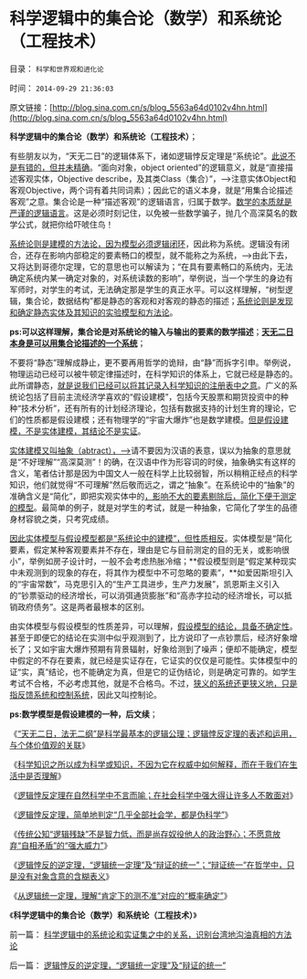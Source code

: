 # 科学逻辑中的集合论（数学）和系统论（工程技术）

目录： `科学和世界观和进化论` 

时间： `2014-09-29 21:36:03` 

原文链接：[http://blog.sina.com.cn/s/blog_5563a64d0102v4hn.html](http://blog.sina.com.cn/s/blog_5563a64d0102v4hn.html)

**科学逻辑中的集合论（数学）和系统论（工程技术）**；

有些朋友以为，“天无二日”的逻辑体系下，诸如逻辑悖反定理是“系统论”。[此说不是有错的，但并未精确](../../../2012/3/14/天无二日的科学和哲学信仰的“整体性”.md)。“面向对象，object
oriented”的逻辑意义，就是“直接描述客观实体，Objective
describe，及其类Class（集合）”，——>注意实体Object和客观Objective，两个词有着共同词素）；因此它的语义本身，就是“用集合论描述客观”之意。集合论是一种“描述客观”的逻辑语言，归属于数学。[数学的本质就是严谨的逻辑语言](../../../2012/3/12/进化论是现实，信息系统是现实的映射.md)。这是必须时刻记住，以免被一些数学骗子，抛几个高深莫名的数学公式，就把你给吓唬住鸟！

[系统论则是建模的方法论，因为模型必须逻辑闭环](../../../2012/3/12/数学－系统论和社会进化论之间的逻辑关系.md)，因此称为系统。逻辑没有闭合，还存在影响内部稳定的要素畅口的模型，就不能称之为系统，——>由此下去，又将达到哥德尔定理，它的意思也可以解读为；“在具有要素畅口的系统内，无法确定系统内某一确定对象的，对系统读数的影响”，举例说，当一个学生的身边有军师时，对学生的考试，无法确定那是学生的真正水平。可以这样理解，“树型逻辑，集合论，数据结构”都是静态的客观和对客观的静态的描述；[系统论则是发现和确定静态实体及其知识的实验模型和方法论](../../../2014/2/28/系统论揭示光大乌龙指揭示的产权所有人缺失.md)。

**ps:可以这样理解，集合论是对系统论的输入与输出的要素的数学描述**；**[天无二日本身是可以用集合论描述的一个系统](../../../2012/3/14/系统论,进化论和信息系统.md)**；

不要将“静态”理解成静止，更不要再用哲学的诡辩，由“静”而拆字引申。举例说，物理运动已经可以被牛顿定律描述时，在科学知识的体系上，它就已经是静态的。此所谓静态，[就是说我们已经可以将其记录入科学知识的注册表中之意](../../../2012/3/15/科学是实证的注册表，数学不是必要的；.md)。广义的系统论包括了目前主流经济学喜欢的“假设建模”，包括今天股票和期货投资中的种种“技术分析”，还有所有的计划经济理论，包括有数据支持的计划生育的理论，它们的性质都是假设建模；还有物理学的“宇宙大爆炸”也是数学建模。[但是假设建模，不是实体建模，其结论不是实证](../../../2010/1/3/千万倍的荒谬能造就真理吗.md)。

[实体建模又叫抽象（abtract），——>](../../../2011/3/4/对象抽象，要素替代和偷换概念.md)请不要因为汉语的表意，误以为抽象的意思就是“不好理解”“高深莫测”！的确，在汉语中作为形容词的时侯，抽象确实有这样的含义，笔者估计那是因为中国文人一般在科学上比较弱智，所以稍稍正经点的科学知识，他们就觉得“不可理解”然后敬而远之，谓之“抽象”。在系统论中的“抽象”的准确含义是“简化”，即把实观实体中的[，影响不大的要素剔除后，简化下便于测定的模型](../../../2009/4/2/要素简化，四要素原则，仿真校准.md)。最简单的例子，就是对学生的考试，就是一种抽象，它简化了学生的品德身材容貌之类，只考究成绩。

[因此实体模型与假设模型都是“系统论中的建模”，但性质相反](../../../2011/10/24/新制度学派滥用数学，依赖于虚构的假设.md)。实体模型是“简化要素，假定某种客观要素并不存在，理由是它与目前测定的目的无关，或影响很小”，举例如房子设计时，一般不会考虑热胀冷缩；**假设模型则是“假定某种现实中未观测到的现象的存在，将其作为模型中不可忽略的要素”，**如爱因斯坦引入的“宇宙常数”，马克思引入的“生产工具进步，生产力发展”，凯恩斯主义引入的“钞票驱动的经济增长，可以消弭通货膨胀”和“高赤字拉动的经济增长，可以抵销政府债务”。这是两者最根本的区别。

由实体模型与假设模型的性质差异，可以理解，[假设模型的结论，具备不确定性](../../../2014/8/26/从宇宙大爆炸作为伪科学的事实，谈最基本的科学世界观.md)。甚至于即便它的结论在实测中似乎观测到了，比方说印了一点钞票后，经济好象增长了；又如宇宙大爆炸预期有背景辐射，好象给测到了噪声；便却不能确定，模型中假定的不存在要素，就已经是实证存在，它证实的仅仅是可能性。实体模型中的证“实，真”结论，也不能确定为真，但是它的证伪结论，则是确定可靠的。如学生考试不合格，不必考虑其他，就是不合格鸟。不过，[狭义的系统还更狭义地，只是指反馈系统和控制系统](../../../2014/1/14/系统论的“正反馈不具可持续性”命名为“剪刀差定律”.md)，因此又叫控制论。

**ps:数学模型是假设建模的一种，后文续**；

《[“天无二日，法无二纲”是科学最基本的逻辑公理；逻辑悖反定理的表述和运用，与个体价值观的关联](../../../2014/9/20/逻辑悖反定理，最常用的证伪逻辑.md)》

《[科学知识之所以成为科学或知识，不因为它在权威中如何解释，而在于我们在生活中是否理解](../../../2014/9/21/逻辑悖反不是辩证法，科学之所以成为知识.md)》

《[逻辑悖反定理在自然科学中不言而喻；在社会科学中强大得让许多人不敢面对](../../../2014/9/22/逻辑悖反定理在社会科学中,强大得让许多人不敢面对.md)》

《[逻辑悖反定理，简单地判定“几乎全部社会学，都是伪科学”](../../../2014/9/23/逻辑悖反定理，简单地判定“几乎全部社会学，都是伪科学”.md)》

《[传统公知“逻辑残缺”不是智力低，而是尚存奴役他人的政治野心；不愿意放弃“自相矛盾”的“强大威力”](../../../2014/9/24/传统公知“逻辑残缺”不是智力低.md)》

《[逻辑悖反的逆定理，“逻辑统一定理”及“辩证的统一”；“辩证统一”在哲学中，只是没有对象含意的含糊表义](../../../2014/9/26/逻辑悖反的逆定理，“逻辑统一定理”及“辩证的统一”.md)》

《[从逻辑统一定理，理解“肯定下的测不准”对应的“概率确定”](../../../2014/9/27/从逻辑统一定理，理解“肯定下的测不准”对应的“概率确定”.md)》

《**科学逻辑中的集合论（数学）和系统论（工程技术）**》

前一篇： [科学逻辑中的系统论和实证集之中的关系，识别台湾地沟油真相的方法论](../../../2014/9/29/科学逻辑中的系统论和实证集之中的关系，识别台湾地沟油真相的方法论.md)

后一篇： [逻辑悖反的逆定理，“逻辑统一定理”及“辩证的统一”](../../../2014/9/26/逻辑悖反的逆定理，“逻辑统一定理”及“辩证的统一”.md)

